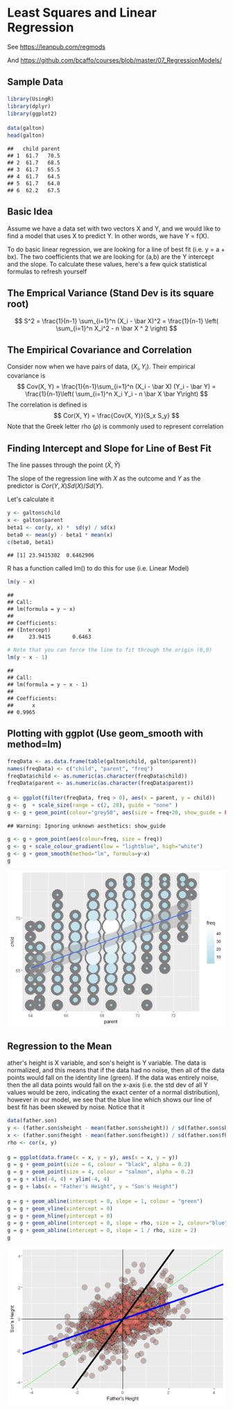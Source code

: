 # Least Squares and Linear Regression

See https://leanpub.com/regmods

And https://github.com/bcaffo/courses/blob/master/07_RegressionModels/

## Sample Data


```r
library(UsingR)
library(dplyr)
library(ggplot2)

data(galton)
head(galton)
```

```
##   child parent
## 1  61.7   70.5
## 2  61.7   68.5
## 3  61.7   65.5
## 4  61.7   64.5
## 5  61.7   64.0
## 6  62.2   67.5
```

## Basic Idea

Assume we have a data set with two vectors X and Y, and we would like to find a model that uses X to predict Y.  In other words, we have Y = f(X).

To do basic linear regression, we are looking for a line of best fit (i.e. y = a + bx).  The two coefficients  that we are looking for (a,b) are the Y intercept and the slope.  To calculate these values, here's a few quick statistical formulas to refresh yourself

## The Emprical Variance (Stand Dev is its square root)
$$
S^2 = \frac{1}{n-1} \sum_{i=1}^n (X_i - \bar X)^2 
= \frac{1}{n-1} \left( \sum_{i=1}^n X_i^2 - n \bar X ^ 2 \right)
$$

## The Empirical Covariance and Correlation
Consider now when we have pairs of data, $(X_i, Y_i)$.  Their empirical covariance is 
$$
Cov(X, Y) = 
\frac{1}{n-1}\sum_{i=1}^n (X_i - \bar X) (Y_i - \bar Y)
= \frac{1}{n-1}\left( \sum_{i=1}^n X_i Y_i - n \bar X \bar Y\right)
$$
The correlation is defined is
$$
Cor(X, Y) = \frac{Cov(X, Y)}{S_x S_y}
$$
Note that the Greek letter rho ($\rho$) is commonly used to represent correlation

## Finding Intercept and Slope for Line of Best Fit
The line passes through the point $(\bar X, \bar Y$)

The slope of the regression line with $X$ as the outcome and $Y$ as the predictor is $Cor(Y, X) Sd(X)/ Sd(Y)$. 

Let's calculate it

```r
y <- galton$child
x <- galton$parent
beta1 <- cor(y, x) *  sd(y) / sd(x)
beta0 <- mean(y) - beta1 * mean(x)
c(beta0, beta1)
```

```
## [1] 23.9415302  0.6462906
```

R has a function called lm() to do this for use (i.e. Linear Model)



```r
lm(y ~ x)
```

```
## 
## Call:
## lm(formula = y ~ x)
## 
## Coefficients:
## (Intercept)            x  
##     23.9415       0.6463
```

```r
# Note that you can force the line to fit through the origin (0,0)
lm(y ~ x - 1)
```

```
## 
## Call:
## lm(formula = y ~ x - 1)
## 
## Coefficients:
##      x  
## 0.9965
```

## Plotting with ggplot (Use geom_smooth with method=lm)


```r
freqData <- as.data.frame(table(galton$child, galton$parent))
names(freqData) <- c("child", "parent", "freq")
freqData$child <- as.numeric(as.character(freqData$child))
freqData$parent <- as.numeric(as.character(freqData$parent))

g <- ggplot(filter(freqData, freq > 0), aes(x = parent, y = child))
g <- g  + scale_size(range = c(2, 20), guide = "none" )
g <- g + geom_point(colour="grey50", aes(size = freq+20, show_guide = FALSE))
```

```
## Warning: Ignoring unknown aesthetics: show_guide
```

```r
g <- g + geom_point(aes(colour=freq, size = freq))
g <- g + scale_colour_gradient(low = "lightblue", high="white")  
g <- g + geom_smooth(method="lm", formula=y~x)
g
```

![](regression_files/figure-html/unnamed-chunk-4-1.png)<!-- -->

## Regression to the Mean

ather's height is X variable, and son's height is Y variable.  The data is normalized, and this means that if the data had no noise, then all of the data points would fall on the identity line (green).  If the data was entirely noise, then the all data points would fall on the x-axis (i.e. the std dev of all Y values would be zero, indicating the exact center of a normal distribution), however in our model, we see that the blue line which shows our line of best fit has been skewed by noise.  Notice that it   


```r
data(father.son)
y <- (father.son$sheight - mean(father.son$sheight)) / sd(father.son$sheight)
x <- (father.son$fheight - mean(father.son$fheight)) / sd(father.son$fheight)
rho <- cor(x, y)

g = ggplot(data.frame(x = x, y = y), aes(x = x, y = y))
g = g + geom_point(size = 6, colour = "black", alpha = 0.2)
g = g + geom_point(size = 4, colour = "salmon", alpha = 0.2)
g = g + xlim(-4, 4) + ylim(-4, 4)
g = g + labs(x = "Father's Height", y = "Son's Height")

g = g + geom_abline(intercept = 0, slope = 1, colour = "green")
g = g + geom_vline(xintercept = 0)
g = g + geom_hline(yintercept = 0)
g = g + geom_abline(intercept = 0, slope = rho, size = 2, colour="blue")
g = g + geom_abline(intercept = 0, slope = 1 / rho, size = 2)
g
```

![](regression_files/figure-html/unnamed-chunk-5-1.png)<!-- -->


